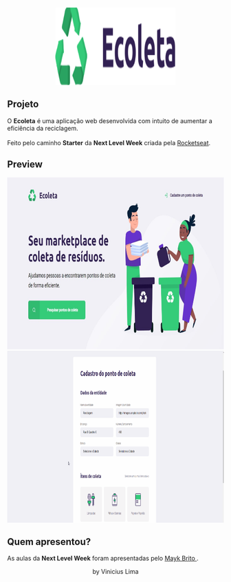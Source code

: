 <p align="center">
  <img width="280" height="180" src="https://github.com/Viniciuslb067/Ecoleta/blob/master/public/icones/logo.svg">
</p>

## **Projeto**

O **Ecoleta** é uma aplicação web desenvolvida com intuito de aumentar a eficiência da reciclagem.
<br>
</br>Feito pelo caminho **Starter** da **Next Level Week** criada pela [Rocketseat](https://rocketseat.com.br/).

## **Preview**

<p align="center">
  <img width="860" height="400" src="https://github.com/Viniciuslb067/Ecoleta/blob/master/public/icones/68747470733a2f2f692e696d6775722e636f6d2f7371784c4562782e6a7067.jpg">
<img width="860" height="400" src="https://github.com/Viniciuslb067/Ecoleta/blob/master/public/icones/search.gif">
</p>



## **Quem apresentou?**
As aulas da **Next Level Week** foram apresentadas pelo [Mayk Brito ](https://github.com/maykbrito).

<p align="center">
by Vinicius Lima
</p>
